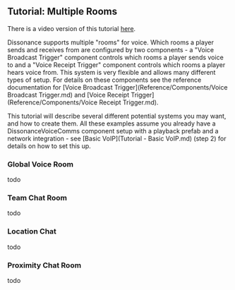 ## Tutorial: Multiple Rooms

There is a video version of this tutorial [here](TODO).

Dissonance supports multiple "rooms" for voice. Which rooms a player sends and receives from are configured by two components - a "Voice Broadcast Trigger" component controls which rooms a player sends voice to and a "Voice Receipt Trigger" component controls which rooms a player hears voice from. This system is very flexible and allows many different types of setup. For details on these components see the reference documentation for [Voice Broadcast Trigger](Reference/Components/Voice Broadcast Trigger.md) and [Voice Receipt Trigger](Reference/Components/Voice Receipt Trigger.md).

This tutorial will describe several different potential systems you may want, and how to create them. All these examples assume you already have a DissonanceVoiceComms component setup with a playback prefab and a network integration - see [Basic VoIP](Tutorial - Basic VoIP.md) (step 2) for details on how to set this up.

### Global Voice Room

todo

### Team Chat Room

todo

### Location Chat

todo

### Proximity Chat Room

todo
